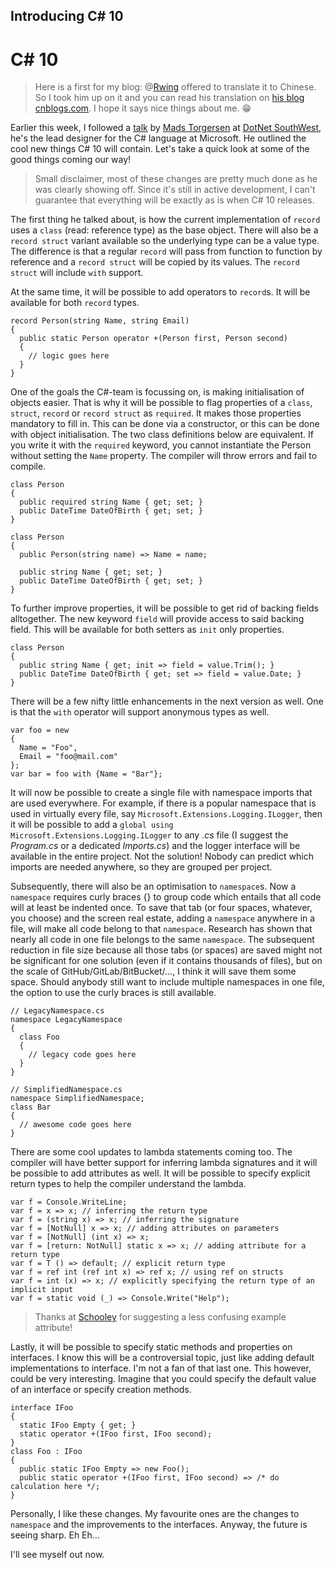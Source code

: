 ## Introducing C# 10

# C# 10

> Here is a first for my blog: @[Rwing](@Rwing) offered to translate it to Chinese. So I took him up on it and you can read his translation on [his blog cnblogs.com](https://www.cnblogs.com/Rwing/p/introducing-csharp-10.html). I hope it says nice things about me. 😁

Earlier this week, I followed a [talk](https://www.youtube.com/channel/UCU0f_2rwIlvLC35GfGk_8kg) by [Mads Torgersen](https://twitter.com/MadsTorgersen) at [DotNet SouthWest](https://www.meetup.com/dotnetsouthwest/), he's the lead designer for the C# language at Microsoft. He outlined the cool new things C# 10 will contain. Let's take a quick look at some of the good things coming our way!

> Small disclaimer, most of these changes are pretty much done as he was clearly showing off. Since it's still in active development, I can't guarantee that everything will be exactly as is when C# 10 releases.

The first thing he talked about, is how the current implementation of `record` uses a `class` (read: reference type) as the base object. There will also be a `record struct` variant available so the underlying type can be a value type. The difference is that a regular `record` will pass from function to function by reference and a `record struct` will be copied by its values. The `record struct` will include `with` support.

At the same time, it will be possible to add operators to `record`s. It will be available for both `record` types.

```
record Person(string Name, string Email)
{
  public static Person operator +(Person first, Person second)
  {
    // logic goes here
  }
}
```

One of the goals the C#-team is focussing on, is making initialisation of objects easier. That is why it will be possible to flag properties of a `class`, `struct`, `record` or `record struct` as `required`. It makes those properties mandatory to fill in. This can be done via a constructor, or this can be done with object initialisation. The two class definitions below are equivalent. If you write it with the `required` keyword, you cannot instantiate the Person without setting the `Name` property. The compiler will throw errors and fail to compile.

```
class Person
{
  public required string Name { get; set; }
  public DateTime DateOfBirth { get; set; }
}

class Person
{
  public Person(string name) => Name = name;

  public string Name { get; set; }
  public DateTime DateOfBirth { get; set; }
}
```

To further improve properties, it will be possible to get rid of backing fields alltogether. The new keyword `field` will provide access to said backing field. This will be available for both setters as `init` only properties.

```
class Person
{
  public string Name { get; init => field = value.Trim(); }
  public DateTime DateOfBirth { get; set => field = value.Date; }
}
```

There will be a few nifty little enhancements in the next version as well. One is that the `with` operator will support anonymous types as well.

```
var foo = new
{
  Name = "Foo",
  Email = "foo@mail.com"
};
var bar = foo with {Name = "Bar"};
```

It will now be possible to create a single file with namespace imports that are used everywhere. For example, if there is a popular namespace that is used in virtually every file, say `Microsoft.Extensions.Logging.ILogger`, then it will be possible to add a `global using Microsoft.Extensions.Logging.ILogger` to any *.cs* file (I suggest the *Program.cs* or a dedicated *Imports.cs*) and the logger interface will be available in the entire project. Not the solution! Nobody can predict which imports are needed anywhere, so they are grouped per project.

Subsequently, there will also be an optimisation to `namespace`s. Now a `namespace` requires curly braces \{\} to group code which entails that all code will at least be indented once. To save that tab (or four spaces, whatever, you choose) and the screen real estate, adding a `namespace` anywhere in a file, will make all code belong to that `namespace`. Research has shown that nearly all code in one file belongs to the same `namespace`. The subsequent reduction in file size because all those tabs (or spaces) are saved might not be significant for one solution (even if it contains thousands of files), but on the scale of GitHub/GitLab/BitBucket/..., I think it will save them some space. Should anybody still want to include multiple namespaces in one file, the option to use the curly braces is still available.

```
// LegacyNamespace.cs
namespace LegacyNamespace
{
  class Foo
  {
    // legacy code goes here
  }
}

// SimplifiedNamespace.cs
namespace SimplifiedNamespace;
class Bar
{
  // awesome code goes here
}
```

There are some cool updates to lambda statements coming too. The compiler will have better support for inferring lambda signatures and it will be possible to add attributes as well. It will be possible to specify explicit return types to help the compiler understand the lambda.

```
var f = Console.WriteLine;
var f = x => x; // inferring the return type
var f = (string x) => x; // inferring the signature
var f = [NotNull] x => x; // adding attributes on parameters
var f = [NotNull] (int x) => x;
var f = [return: NotNull] static x => x; // adding attribute for a return type
var f = T () => default; // explicit return type
var f = ref int (ref int x) => ref x; // using ref on structs
var f = int (x) => x; // explicitly specifying the return type of an implicit input
var f = static void (_) => Console.Write("Help");
```

> Thanks at [Schooley](https://www.reddit.com/user/schooley/) for suggesting a less confusing example attribute!

Lastly, it will be possible to specify static methods and properties on interfaces. I know this will be a controversial topic, just like adding default implementations to interface. I'm not a fan of that last one. This however, could be very interesting. Imagine that you could specify the default value of an interface or specify creation methods.

```
interface IFoo
{
  static IFoo Empty { get; }
  static operator +(IFoo first, IFoo second);
}
class Foo : IFoo
{
  public static IFoo Empty => new Foo();
  public static operator +(IFoo first, IFoo second) => /* do calculation here */;
}
```

Personally, I like these changes. My favourite ones are the changes to `namespace` and the improvements to the interfaces. Anyway, the future is seeing sharp. Eh Eh...

I'll see myself out now.